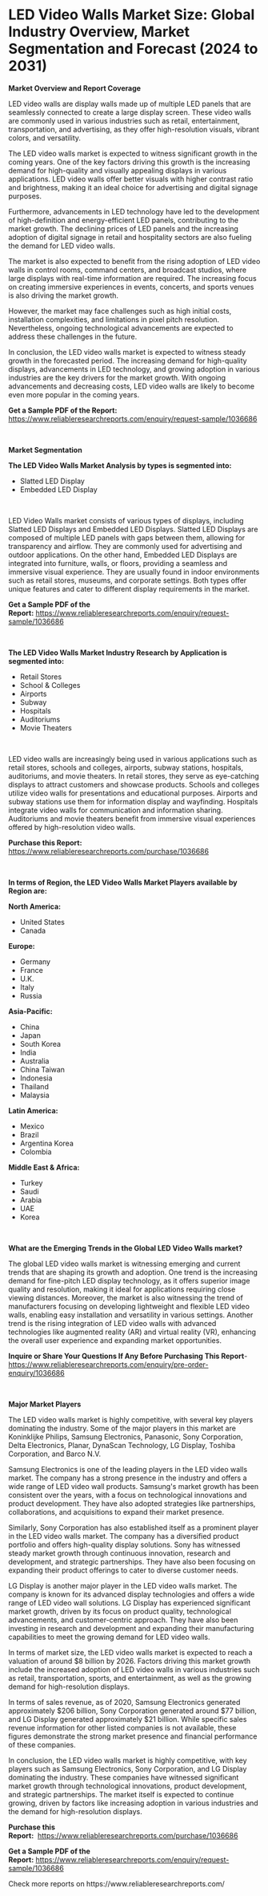 <p><h1>LED Video Walls Market Size: Global Industry Overview, Market Segmentation and Forecast (2024 to 2031)</h1></p><p><strong>Market Overview and Report Coverage</strong></p>
<p><p>LED video walls are display walls made up of multiple LED panels that are seamlessly connected to create a large display screen. These video walls are commonly used in various industries such as retail, entertainment, transportation, and advertising, as they offer high-resolution visuals, vibrant colors, and versatility.</p><p>The LED video walls market is expected to witness significant growth in the coming years. One of the key factors driving this growth is the increasing demand for high-quality and visually appealing displays in various applications. LED video walls offer better visuals with higher contrast ratio and brightness, making it an ideal choice for advertising and digital signage purposes.</p><p>Furthermore, advancements in LED technology have led to the development of high-definition and energy-efficient LED panels, contributing to the market growth. The declining prices of LED panels and the increasing adoption of digital signage in retail and hospitality sectors are also fueling the demand for LED video walls.</p><p>The market is also expected to benefit from the rising adoption of LED video walls in control rooms, command centers, and broadcast studios, where large displays with real-time information are required. The increasing focus on creating immersive experiences in events, concerts, and sports venues is also driving the market growth.</p><p>However, the market may face challenges such as high initial costs, installation complexities, and limitations in pixel pitch resolution. Nevertheless, ongoing technological advancements are expected to address these challenges in the future.</p><p>In conclusion, the LED video walls market is expected to witness steady growth in the forecasted period. The increasing demand for high-quality displays, advancements in LED technology, and growing adoption in various industries are the key drivers for the market growth. With ongoing advancements and decreasing costs, LED video walls are likely to become even more popular in the coming years.</p></p>
<p><strong>Get a Sample PDF of the Report:</strong> <a href="https://www.reliableresearchreports.com/enquiry/request-sample/1036686">https://www.reliableresearchreports.com/enquiry/request-sample/1036686</a></p>
<p>&nbsp;</p>
<p><strong>Market Segmentation</strong></p>
<p><strong>The LED Video Walls Market Analysis by types is segmented into:</strong></p>
<p><ul><li>Slatted LED Display</li><li>Embedded LED Display</li></ul></p>
<p>&nbsp;</p>
<p><p>LED Video Walls market consists of various types of displays, including Slatted LED Displays and Embedded LED Displays. Slatted LED Displays are composed of multiple LED panels with gaps between them, allowing for transparency and airflow. They are commonly used for advertising and outdoor applications. On the other hand, Embedded LED Displays are integrated into furniture, walls, or floors, providing a seamless and immersive visual experience. They are usually found in indoor environments such as retail stores, museums, and corporate settings. Both types offer unique features and cater to different display requirements in the market.</p></p>
<p><strong>Get a Sample PDF of the Report:</strong>&nbsp;<a href="https://www.reliableresearchreports.com/enquiry/request-sample/1036686">https://www.reliableresearchreports.com/enquiry/request-sample/1036686</a></p>
<p>&nbsp;</p>
<p><strong>The LED Video Walls Market Industry Research by Application is segmented into:</strong></p>
<p><ul><li>Retail Stores</li><li>School & Colleges</li><li>Airports</li><li>Subway</li><li>Hospitals</li><li>Auditoriums</li><li>Movie Theaters</li></ul></p>
<p>&nbsp;</p>
<p><p>LED video walls are increasingly being used in various applications such as retail stores, schools and colleges, airports, subway stations, hospitals, auditoriums, and movie theaters. In retail stores, they serve as eye-catching displays to attract customers and showcase products. Schools and colleges utilize video walls for presentations and educational purposes. Airports and subway stations use them for information display and wayfinding. Hospitals integrate video walls for communication and information sharing. Auditoriums and movie theaters benefit from immersive visual experiences offered by high-resolution video walls.</p></p>
<p><strong>Purchase this Report:</strong>&nbsp; <a href="https://www.reliableresearchreports.com/purchase/1036686">https://www.reliableresearchreports.com/purchase/1036686</a></p>
<p>&nbsp;</p>
<p><strong>In terms of Region, the LED Video Walls Market Players available by Region are:</strong></p>
<p>
    <p> <strong> North America: </strong>
        <ul>
            <li>United States</li>
            <li>Canada</li>
        </ul>
        </p> 
    <p> <strong> Europe: </strong>
        <ul>
            <li>Germany</li>
            <li>France</li>
            <li>U.K.</li>
            <li>Italy</li>
            <li>Russia</li>
        </ul>
        </p> 
    <p> <strong> Asia-Pacific: </strong>
        <ul>
            <li>China</li>
            <li>Japan</li>
            <li>South Korea</li>
            <li>India</li>
            <li>Australia</li>
            <li>China Taiwan</li>
            <li>Indonesia</li>
            <li>Thailand</li>
            <li>Malaysia</li>
        </ul>
        </p> 
    <p> <strong> Latin America: </strong>
        <ul>
            <li>Mexico</li>
            <li>Brazil</li>
            <li>Argentina Korea</li>
            <li>Colombia</li>
        </ul>
        </p> 
    <p> <strong> Middle East & Africa: </strong>
        <ul>
            <li>Turkey</li>
            <li>Saudi</li>
            <li>Arabia</li>
            <li>UAE</li>
            <li>Korea</li>
        </ul>
    </p>
    </p>
<p>&nbsp;</p>
<p><strong>What are the Emerging Trends in the Global LED Video Walls market?</strong></p>
<p><p>The global LED video walls market is witnessing emerging and current trends that are shaping its growth and adoption. One trend is the increasing demand for fine-pitch LED display technology, as it offers superior image quality and resolution, making it ideal for applications requiring close viewing distances. Moreover, the market is also witnessing the trend of manufacturers focusing on developing lightweight and flexible LED video walls, enabling easy installation and versatility in various settings. Another trend is the rising integration of LED video walls with advanced technologies like augmented reality (AR) and virtual reality (VR), enhancing the overall user experience and expanding market opportunities.</p></p>
<p><strong>Inquire or Share Your Questions If Any Before Purchasing This Report</strong>- <a href="https://www.reliableresearchreports.com/enquiry/pre-order-enquiry/1036686">https://www.reliableresearchreports.com/enquiry/pre-order-enquiry/1036686</a></p>
<p>&nbsp;</p>
<p><strong>Major Market Players</strong></p>
<p><p>The LED video walls market is highly competitive, with several key players dominating the industry. Some of the major players in this market are Koninklijke Philips, Samsung Electronics, Panasonic, Sony Corporation, Delta Electronics, Planar, DynaScan Technology, LG Display, Toshiba Corporation, and Barco N.V.</p><p>Samsung Electronics is one of the leading players in the LED video walls market. The company has a strong presence in the industry and offers a wide range of LED video wall products. Samsung's market growth has been consistent over the years, with a focus on technological innovations and product development. They have also adopted strategies like partnerships, collaborations, and acquisitions to expand their market presence.</p><p>Similarly, Sony Corporation has also established itself as a prominent player in the LED video walls market. The company has a diversified product portfolio and offers high-quality display solutions. Sony has witnessed steady market growth through continuous innovation, research and development, and strategic partnerships. They have also been focusing on expanding their product offerings to cater to diverse customer needs.</p><p>LG Display is another major player in the LED video walls market. The company is known for its advanced display technologies and offers a wide range of LED video wall solutions. LG Display has experienced significant market growth, driven by its focus on product quality, technological advancements, and customer-centric approach. They have also been investing in research and development and expanding their manufacturing capabilities to meet the growing demand for LED video walls.</p><p>In terms of market size, the LED video walls market is expected to reach a valuation of around $8 billion by 2026. Factors driving this market growth include the increased adoption of LED video walls in various industries such as retail, transportation, sports, and entertainment, as well as the growing demand for high-resolution displays.</p><p>In terms of sales revenue, as of 2020, Samsung Electronics generated approximately $206 billion, Sony Corporation generated around $77 billion, and LG Display generated approximately $21 billion. While specific sales revenue information for other listed companies is not available, these figures demonstrate the strong market presence and financial performance of these companies.</p><p>In conclusion, the LED video walls market is highly competitive, with key players such as Samsung Electronics, Sony Corporation, and LG Display dominating the industry. These companies have witnessed significant market growth through technological innovations, product development, and strategic partnerships. The market itself is expected to continue growing, driven by factors like increasing adoption in various industries and the demand for high-resolution displays.</p></p>
<p><strong>Purchase this Report:</strong>&nbsp;&nbsp;<a href="https://www.reliableresearchreports.com/purchase/1036686">https://www.reliableresearchreports.com/purchase/1036686</a></p>
<p></p>
<p><strong>Get a Sample PDF of the Report:</strong>&nbsp;<a href="https://www.reliableresearchreports.com/enquiry/request-sample/1036686">https://www.reliableresearchreports.com/enquiry/request-sample/1036686</a></p>
<p>Check more reports on https://www.reliableresearchreports.com/</p>